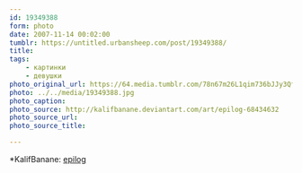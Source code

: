 ```yaml
---
id: 19349388
form: photo
date: 2007-11-14 00:02:00
tumblr: https://untitled.urbansheep.com/post/19349388/
title:
tags:
    - картинки
    - девушки
photo_original_url: https://64.media.tumblr.com/78n67m26L1qim736bJJy3Qff_1280.jpg
photo: ../../media/19349388.jpg
photo_caption:
photo_source: http://kalifbanane.deviantart.com/art/epilog-68434632
photo_source_url:
photo_source_title:

---
```


<p>*KalifBanane: <a href="http://kalifbanane.deviantart.com/art/epilog-68434632">epilog </a></p>
